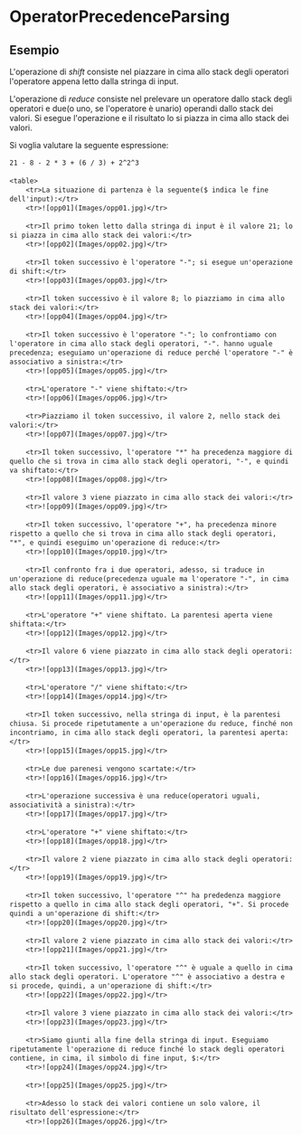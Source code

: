 OperatorPrecedenceParsing
=========================

Esempio
-------

L'operazione di *shift* consiste nel piazzare in cima allo stack degli operatori l'operatore appena letto dalla stringa di input.

L'operazione di *reduce* consiste nel prelevare un operatore dallo stack degli operatori e due(o uno, se l'operatore è unario) operandi dallo stack dei valori. Si esegue l'operazione e il risultato lo si piazza in cima allo stack dei valori.


Si voglia valutare la seguente espressione:

    21 - 8 - 2 * 3 + (6 / 3) + 2^2^3

    <table>
        <tr>La situazione di partenza è la seguente($ indica le fine dell'input):</tr>
        <tr>![opp01](Images/opp01.jpg)</tr>

        <tr>Il primo token letto dalla stringa di input è il valore 21; lo si piazza in cima allo stack dei valori:</tr>
        <tr>![opp02](Images/opp02.jpg)</tr>

        <tr>Il token successivo è l'operatore "-"; si esegue un'operazione di shift:</tr>
        <tr>![opp03](Images/opp03.jpg)</tr>

        <tr>Il token successivo è il valore 8; lo piazziamo in cima allo stack dei valori:</tr>
        <tr>![opp04](Images/opp04.jpg)</tr>

        <tr>Il token successivo è l'operatore "-"; lo confrontiamo con l'operatore in cima allo stack degli operatori, "-". hanno uguale precedenza; eseguiamo un'operazione di reduce perché l'operatore "-" è associativo a sinistra:</tr>
        <tr>![opp05](Images/opp05.jpg)</tr>

        <tr>L'operatore "-" viene shiftato:</tr>
        <tr>![opp06](Images/opp06.jpg)</tr>

        <tr>Piazziamo il token successivo, il valore 2, nello stack dei valori:</tr>
        <tr>![opp07](Images/opp07.jpg)</tr>

        <tr>Il token successivo, l'operatore "*" ha precedenza maggiore di quello che si trova in cima allo stack degli operatori, "-", e quindi va shiftato:</tr>
        <tr>![opp08](Images/opp08.jpg)</tr>

        <tr>Il valore 3 viene piazzato in cima allo stack dei valori:</tr>
        <tr>![opp09](Images/opp09.jpg)</tr>

        <tr>Il token successivo, l'operatore "+", ha precedenza minore rispetto a quello che si trova in cima allo stack degli operatori, "*", e quindi eseguimo un'operazione di reduce:</tr>
        <tr>![opp10](Images/opp10.jpg)</tr>

        <tr>Il confronto fra i due operatori, adesso, si traduce in un'operazione di reduce(precedenza uguale ma l'operatore "-", in cima allo stack degli operatori, è associativo a sinistra):</tr>
        <tr>![opp11](Images/opp11.jpg)</tr>

        <tr>L'operatore "+" viene shiftato. La parentesi aperta viene shiftata:</tr>
        <tr>![opp12](Images/opp12.jpg)</tr>

        <tr>Il valore 6 viene piazzato in cima allo stack degli operatori:</tr>
        <tr>![opp13](Images/opp13.jpg)</tr>

        <tr>L'operatore "/" viene shiftato:</tr>
        <tr>![opp14](Images/opp14.jpg)</tr>

        <tr>Il token successivo, nella stringa di input, è la parentesi chiusa. Si procede ripetutamente a un'operazione du reduce, finché non incontriamo, in cima allo stack degli operatori, la parentesi aperta:</tr>
        <tr>![opp15](Images/opp15.jpg)</tr>

        <tr>Le due parenesi vengono scartate:</tr>
        <tr>![opp16](Images/opp16.jpg)</tr>

        <tr>L'operazione successiva è una reduce(operatori uguali, associatività a sinistra):</tr>
        <tr>![opp17](Images/opp17.jpg)</tr>

        <tr>L'operatore "+" viene shiftato:</tr>
        <tr>![opp18](Images/opp18.jpg)</tr>

        <tr>Il valore 2 viene piazzato in cima allo stack degli operatori:</tr>
        <tr>![opp19](Images/opp19.jpg)</tr>

        <tr>Il token successivo, l'operatore "^" ha prededenza maggiore rispetto a quello in cima allo stack degli operatori, "+". Si procede quindi a un'operazione di shift:</tr>
        <tr>![opp20](Images/opp20.jpg)</tr>

        <tr>Il valore 2 viene piazzato in cima allo stack dei valori:</tr>
        <tr>![opp21](Images/opp21.jpg)</tr>

        <tr>Il token successivo, l'operatore "^" è uguale a quello in cima allo stack degli operatori. L'operatore "^" è associativo a destra e si procede, quindi, a un'operazione di shift:</tr>
        <tr>![opp22](Images/opp22.jpg)</tr>

        <tr>Il valore 3 viene piazzato in cima allo stack dei valori:</tr>
        <tr>![opp23](Images/opp23.jpg)</tr>

        <tr>Siamo giunti alla fine della stringa di input. Eseguiamo ripetutamente l'operazione di reduce finché lo stack degli operatori contiene, in cima, il simbolo di fine input, $:</tr>
        <tr>![opp24](Images/opp24.jpg)</tr>

        <tr>![opp25](Images/opp25.jpg)</tr>

        <tr>Adesso lo stack dei valori contiene un solo valore, il risultato dell'espressione:</tr>
        <tr>![opp26](Images/opp26.jpg)</tr>
</table>
